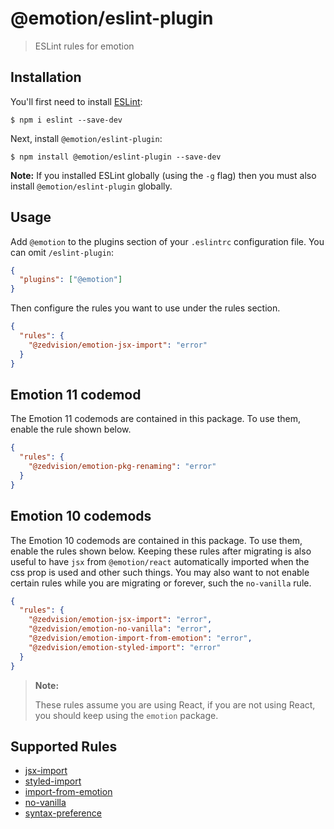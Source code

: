 # @emotion/eslint-plugin

> ESLint rules for emotion

## Installation

You'll first need to install [ESLint](http://eslint.org):

```
$ npm i eslint --save-dev
```

Next, install `@emotion/eslint-plugin`:

```
$ npm install @emotion/eslint-plugin --save-dev
```

**Note:** If you installed ESLint globally (using the `-g` flag) then you must also install `@emotion/eslint-plugin` globally.

## Usage

Add `@emotion` to the plugins section of your `.eslintrc` configuration file. You can omit `/eslint-plugin`:

```json
{
  "plugins": ["@emotion"]
}
```

Then configure the rules you want to use under the rules section.

```json
{
  "rules": {
    "@zedvision/emotion-jsx-import": "error"
  }
}
```

## Emotion 11 codemod

The Emotion 11 codemods are contained in this package. To use them, enable the rule shown below.

```json
{
  "rules": {
    "@zedvision/emotion-pkg-renaming": "error"
  }
}
```

## Emotion 10 codemods

The Emotion 10 codemods are contained in this package. To use them, enable the rules shown below. Keeping these rules after migrating is also useful to have `jsx` from `@emotion/react` automatically imported when the css prop is used and other such things. You may also want to not enable certain rules while you are migrating or forever, such the `no-vanilla` rule.

```json
{
  "rules": {
    "@zedvision/emotion-jsx-import": "error",
    "@zedvision/emotion-no-vanilla": "error",
    "@zedvision/emotion-import-from-emotion": "error",
    "@zedvision/emotion-styled-import": "error"
  }
}
```

> **Note:**
>
> These rules assume you are using React, if you are not using React, you should keep using the `emotion` package.

## Supported Rules

- [jsx-import](https://github.com/emotion-js/emotion/blob/master/packages/eslint-plugin/docs/rules/jsx-import.md)
- [styled-import](https://github.com/emotion-js/emotion/blob/master/packages/eslint-plugin/docs/rules/styled-import.md)
- [import-from-emotion](https://github.com/emotion-js/emotion/blob/master/packages/eslint-plugin/docs/rules/import-from-emotion.md)
- [no-vanilla](https://github.com/emotion-js/emotion/blob/master/packages/eslint-plugin/docs/rules/no-vanilla.md)
- [syntax-preference](https://github.com/emotion-js/emotion/blob/master/packages/eslint-plugin/docs/rules/syntax-preference.md)
